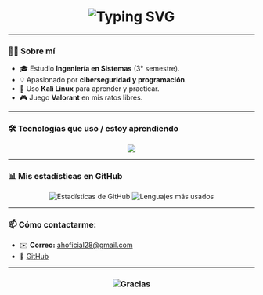 <!-- Título animado -->
<h1 align="center">
  <img src="https://readme-typing-svg.herokuapp.com?font=Fira+Code&pause=1000&color=36BCF7&center=true&vCenter=true&width=500&lines=✨+Hola%2C+soy+Adrián+Alejandro+Hernández+Díaz✨;🚀+Estudiante+de+Ingeniería+en+Sistemas;🔐+Me interesa+la+Ciberseguridad" alt="Typing SVG" />
</h1>

---

### 👨‍💻 Sobre mí  
- 🎓 Estudio **Ingeniería en Sistemas** (3° semestre).  
- 💡 Apasionado por **ciberseguridad y programación**.  
- 🐧 Uso **Kali Linux** para aprender y practicar.  
- 🎮 Juego **Valorant** en mis ratos libres.  

---

### 🛠️ Tecnologías que uso / estoy aprendiendo
<p align="center">
  <img src="https://skillicons.dev/icons?i=python,linux,git,github,html,css" />
</p>

---

### 📊 Mis estadísticas en GitHub
<p align="center">
  <img src="https://github-readme-stats.vercel.app/api?username=TU-USUARIO&show_icons=true&theme=radical" alt="Estadísticas de GitHub" />
  <img src="https://github-readme-stats.vercel.app/api/top-langs/?username=TU-USUARIO&layout=compact&theme=radical" alt="Lenguajes más usados" />
</p>

---

### 📫 Cómo contactarme:
- ✉️ **Correo:** ahoficial28@gmail.com   
- 🐙 [GitHub](https://github.com/Banano-28)  

---

<h3 align="center">
  <img src="https://readme-typing-svg.herokuapp.com?font=Fira+Code&duration=4000&pause=1000&color=FF6EC7&center=true&vCenter=true&width=435&lines=✨+Gracias+por+visitar+mi+perfil+✨;⭐+No+olvides+dar+star+a+mis+repositorios+⭐" alt="Gracias" />
</h3>

